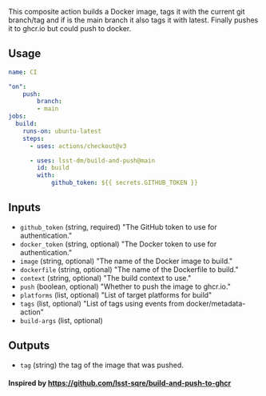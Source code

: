 
  This composite action builds a Docker image, tags it with the current git
  branch/tag and if is the main branch it also tags it with latest.
  Finally pushes it to ghcr.io but could push to docker.

## Usage

```yaml
name: CI

"on":
    push:
        branch:
        - main
jobs:
  build:
    runs-on: ubuntu-latest
    steps:
      - uses: actions/checkout@v3

      - uses: lsst-dm/build-and-push@main
        id: build
        with:
            github_token: ${{ secrets.GITHUB_TOKEN }}

```
## Inputs

-  `github_token` (string, required) "The GitHub token to use for authentication."
-  `docker_token` (string, optional) "The Docker token to use for authentication."
-  `image` (string, optional) "The name of the Docker image to build."
-  `dockerfile` (string, optional) "The name of the Dockerfile to build."
-  `context` (string, optional) "The build context to use."
-  `push` (boolean, optional) "Whether to push the image to ghcr.io."
-  `platforms` (list, optional) "List of target platforms for build"
-  `tags` (list, optional) "List of tags using events from docker/metadata-action"
-  `build-args` (list, optional)

## Outputs
- `tag` (string) the tag of the image that was pushed.


#### Inspired by https://github.com/lsst-sqre/build-and-push-to-ghcr
